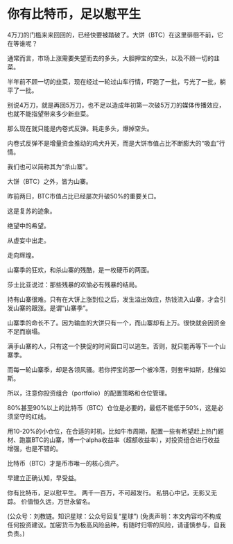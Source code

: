 # 你有比特币，足以慰平生

4万刀的门槛来来回回的，已经快要被踏破了。大饼（BTC）在这里徘徊不前，它在等谁呢？

通常而言，市场上涨需要失望而去的多头，大胆押宝的空头，以及不顾一切的韭菜。

半年前不顾一切的韭菜，现在经过一轮过山车行情，吓跑了一批，亏光了一批，躺平了一批。

别说4万刀，就是再回5万刀，也不足以造成年初第一次破5万刀的媒体传播效应，也就不能指望带来多少新韭菜。

那么现在就只能是内卷式反弹。耗走多头，爆掉空头。

内卷式反弹不是增量资金推动的鸡犬升天，而是大饼市值占比不断膨大的“吸血”行情。

我们也可以简称其为“杀山寨”。

大饼（BTC）之外，皆为山寨。

昨前两日，BTC市值占比已经屡次升破50%的重要关口。

这是复苏的迹象。

绝望中的希望。

从虚妄中出走。

走向辉煌。

山寨季的狂欢，和杀山寨的残酷，是一枚硬币的两面。

莎士比亚说过：那些残暴的欢愉必有残暴的结局。

持有山寨很难。只有在大饼上涨到位之后，发生溢出效应，热钱流入山寨，才会引发山寨的跟涨。是谓“山寨季”。

山寨季的命长不了。因为输血的大饼只有一个，而山寨却有上万。很快就会因资金不足而崩塌。

满手山寨的人，只有这一个狭促的时间窗口可以逃生。否则，就只能再等下一个山寨季。

而每一轮山寨季，却是各领风骚。若你押宝的那一个被冷落，则套牢如斯，悲催如斯。

所以，注意你投资组合（portfolio）的配置策略和仓位管理。

80%甚至90%以上的比特币（BTC）仓位是必要的，最低不能低于50%，这是必须坚守的红线。

用10-20%的小仓位，在合适的时机，比如牛市周期，配置一些有希望赶上热门题材、跑赢BTC的山寨，博一个alpha收益率（超额收益率），对投资组合进行收益增强，也是不错的。

比特币（BTC）才是币市唯一的核心资产。

早建立正确认知，早受益。

你有比特币，足以慰平生。 两千一百万，不可超发行。 私钥心中记，无影又无踪。 价值恒久远，万世永留名。

\(公众号：刘教链。知识星球：公众号回复“星球”\)  \(免责声明：本文内容均不构成任何投资建议。加密货币为极高风险品种，有随时归零的风险，请谨慎参与，自我负责。\)

